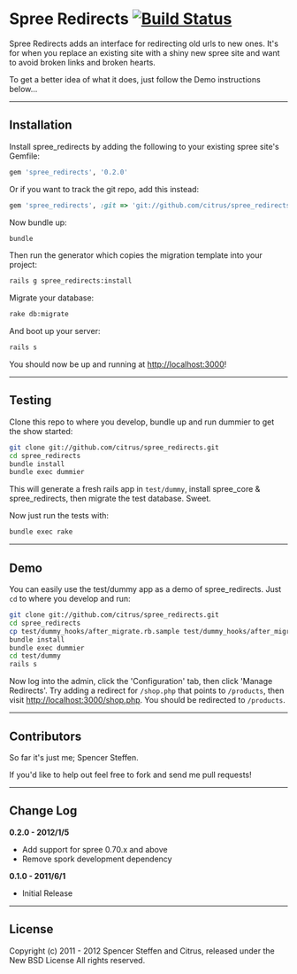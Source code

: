 # Spree Redirects [![Build Status](https://secure.travis-ci.org/citrus/spree_redirects.png)](http://travis-ci.org/citrus/spree_redirects)

Spree Redirects adds an interface for redirecting old urls to new ones. It's for when you replace an existing site with a shiny new spree site and want to avoid broken links and broken hearts. 

To get a better idea of what it does, just follow the Demo instructions below...


------------------------------------------------------------------------------
Installation
------------------------------------------------------------------------------

Install spree_redirects by adding the following to your existing spree site's Gemfile:

```ruby
gem 'spree_redirects', '0.2.0'
```

Or if you want to track the git repo, add this instead:

```ruby
gem 'spree_redirects', :git => 'git://github.com/citrus/spree_redirects.git'
```

Now bundle up:

```bash
bundle
```
    
Then run the generator which copies the migration template into your project:

```bash
rails g spree_redirects:install
```
    
Migrate your database:

```bash
rake db:migrate
```
    
And boot up your server:

```bash  
rails s
```
 
You should now be up and running at [http://localhost:3000](http://localhost:3000)!


------------------------------------------------------------------------------
Testing
------------------------------------------------------------------------------

Clone this repo to where you develop, bundle up and run dummier to get the show started:

```bash
git clone git://github.com/citrus/spree_redirects.git
cd spree_redirects
bundle install
bundle exec dummier
```
  
This will generate a fresh rails app in `test/dummy`, install spree_core & spree_redirects, then migrate the test database. Sweet. 

Now just run the tests with:

```bash
bundle exec rake    
```


------------------------------------------------------------------------------
Demo
------------------------------------------------------------------------------

You can easily use the test/dummy app as a demo of spree_redirects. Just `cd` to where you develop and run:
    
```bash
git clone git://github.com/citrus/spree_redirects.git
cd spree_redirects
cp test/dummy_hooks/after_migrate.rb.sample test/dummy_hooks/after_migrate.rb
bundle install
bundle exec dummier
cd test/dummy
rails s
```

Now log into the admin, click the 'Configuration' tab, then click 'Manage Redirects'. Try adding a redirect for `/shop.php` that points to `/products`, then visit [http://localhost:3000/shop.php](http://localhost:3000/shop.php). You should be redirected to `/products`.


------------------------------------------------------------------------------
Contributors
------------------------------------------------------------------------------

So far it's just me; Spencer Steffen. 

If you'd like to help out feel free to fork and send me pull requests!


------------------------------------------------------------------------------
Change Log
------------------------------------------------------------------------------

**0.2.0 - 2012/1/5**

* Add support for spree 0.70.x and above
* Remove spork development dependency


**0.1.0 - 2011/6/1**

* Initial Release


------------------------------------------------------------------------------
License
------------------------------------------------------------------------------

Copyright (c) 2011 - 2012 Spencer Steffen and Citrus, released under the New BSD License All rights reserved.
